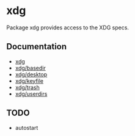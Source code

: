 xdg
===

Package xdg provides access to the XDG specs.

Documentation
-------------

* [xdg](https://godoc.org/github.com/rkoesters/xdg)
* [xdg/basedir](https://godoc.org/github.com/rkoesters/xdg/basedir)
* [xdg/desktop](https://godoc.org/github.com/rkoesters/xdg/desktop)
* [xdg/keyfile](https://godoc.org/github.com/rkoesters/xdg/keyfile)
* [xdg/trash](https://godoc.org/github.com/rkoesters/xdg/trash)
* [xdg/userdirs](https://godoc.org/github.com/rkoesters/xdg/userdirs)

TODO
----

- autostart
